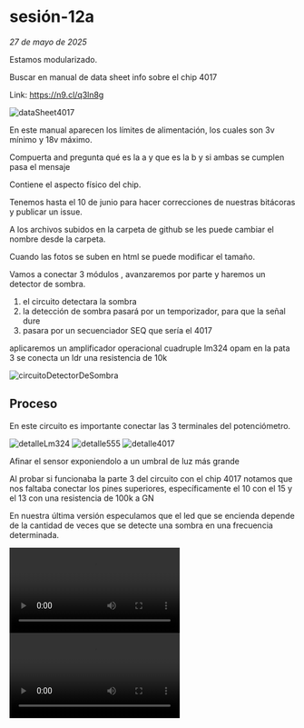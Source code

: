 # sesión-12a

*27 de mayo de 2025*

Estamos modularizado.

Buscar en manual de data sheet info sobre el chip 4017

Link: https://n9.cl/q3ln8g

![dataSheet4017](https://github.com/AlanisMria/dis8644-2025-1/blob/main/27-AlanisMria/sesion-12a/archivos/dataSheet4017.png)

En este manual aparecen los límites de alimentación, los cuales son 3v mínimo y 18v máximo.

Compuerta and pregunta qué es la a y que es la b y si ambas se cumplen pasa el mensaje

Contiene el aspecto físico del chip.

Tenemos hasta el 10 de junio para hacer correcciones de nuestras bitácoras y publicar un issue.

A los archivos subidos en la carpeta de github se les puede cambiar el nombre desde la carpeta.

Cuando las fotos se suben en html se puede modificar el tamaño.

Vamos a conectar 3 módulos , avanzaremos por parte y haremos un detector de sombra.

1. el circuito detectara la sombra
2.  la detección de sombra pasará por un temporizador, para que la señal dure
3.  pasara por un secuenciador SEQ que sería el 4017

aplicaremos un amplificador operacional cuadruple lm324 opam
en la pata 3 se conecta un ldr una resistencia de 10k

![circuitoDetectorDeSombra](https://github.com/AlanisMria/dis8644-2025-1/blob/main/27-AlanisMria/sesion-12a/archivos/circuitoDetectorDeSombra.png)

## Proceso 

En este circuito es importante conectar las 3 terminales del potenciómetro.

![detalleLm324](https://github.com/AlanisMria/dis8644-2025-1/blob/main/27-AlanisMria/sesion-12a/archivos/detalleLm324.jpg)
![detalle555](https://github.com/AlanisMria/dis8644-2025-1/blob/main/27-AlanisMria/sesion-12a/archivos/detalle555.jpg)
![detalle4017](https://github.com/AlanisMria/dis8644-2025-1/blob/main/27-AlanisMria/sesion-12a/archivos/detalle4017.jpg)

Afinar el sensor exponiendolo a un umbral de luz más grande 

Al probar si funcionaba la parte 3 del circuito con el chip 4017 notamos que nos faltaba conectar los pines superiores, específicamente el 10 con el 15 y el 13 con una resistencia de 100k a GN

En nuestra última versión especulamos que el led que se encienda depende de la cantidad de veces que se detecte una sombra en una frecuencia determinada.

![probandoSensor](https://github.com/AlanisMria/dis8644-2025-1/blob/main/27-AlanisMria/sesion-12a/archivos/probandoSensor.mp4)
![resultadoFinal](https://github.com/AlanisMria/dis8644-2025-1/blob/main/27-AlanisMria/sesion-12a/archivos/resultadoFinal.mp4)

